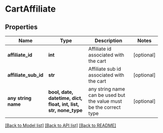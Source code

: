 # CartAffiliate


## Properties
Name | Type | Description | Notes
------------ | ------------- | ------------- | -------------
**affiliate_id** | **int** | Affiliate id associated with the cart | [optional] 
**affiliate_sub_id** | **str** | Affiliate sub id associated with the cart | [optional] 
**any string name** | **bool, date, datetime, dict, float, int, list, str, none_type** | any string name can be used but the value must be the correct type | [optional]

[[Back to Model list]](../README.md#documentation-for-models) [[Back to API list]](../README.md#documentation-for-api-endpoints) [[Back to README]](../README.md)


